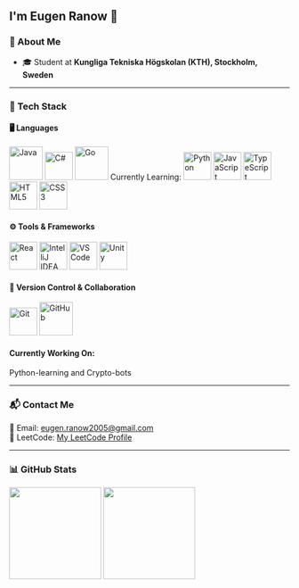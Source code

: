 ## I'm Eugen Ranow 👋  

### 🌱 About Me  
- 🎓 Student at **Kungliga Tekniska Högskolan (KTH), Stockholm, Sweden**  

---

### 🚀 Tech Stack  

#### 🖥️ Languages  
<p align="left">
  <img src="https://cdn.jsdelivr.net/gh/devicons/devicon/icons/java/java-original-wordmark.svg" width="60" height="60" alt="Java" />
  <img src="https://cdn.jsdelivr.net/gh/devicons/devicon/icons/csharp/csharp-original.svg" width="50" height="50" alt="C#" />
  <img src="https://cdn.jsdelivr.net/gh/devicons/devicon/icons/go/go-original-wordmark.svg" width="60" height="60" alt="Go" />
  Currently Learning: <img src="https://cdn.jsdelivr.net/gh/devicons/devicon@latest/icons/python/python-original.svg" width="50" height="50" alt="Python" /> 
  <img src="https://cdn.jsdelivr.net/gh/devicons/devicon/icons/javascript/javascript-original.svg" width="50" height="50" alt="JavaScript" />
  <img src="https://cdn.jsdelivr.net/gh/devicons/devicon/icons/typescript/typescript-original.svg" width="50" height="50" alt="TypeScript" />
  <img src="https://cdn.jsdelivr.net/gh/devicons/devicon/icons/html5/html5-original.svg" width="50" height="50" alt="HTML5" />
  <img src="https://cdn.jsdelivr.net/gh/devicons/devicon/icons/css3/css3-original.svg" width="50" height="50" alt="CSS3" />
</p>

#### ⚙️ Tools & Frameworks  
<p align="left">
  <img src="https://cdn.jsdelivr.net/gh/devicons/devicon/icons/react/react-original.svg" width="50" height="50" alt="React" />
  <img src="https://cdn.jsdelivr.net/gh/devicons/devicon/icons/intellij/intellij-original.svg" width="50" height="50" alt="IntelliJ IDEA" />
  <img src="https://cdn.jsdelivr.net/gh/devicons/devicon/icons/vscode/vscode-original.svg" width="50" height="50" alt="VS Code" />
  <img src="https://cdn.jsdelivr.net/gh/devicons/devicon/icons/unity/unity-original.svg" width="50" height="50" alt="Unity" />
</p>

#### 📁 Version Control & Collaboration  
<p align="left">
  <img src="https://cdn.jsdelivr.net/gh/devicons/devicon/icons/git/git-original.svg" width="50" height="50" alt="Git" />
  <img src="https://cdn.jsdelivr.net/gh/devicons/devicon/icons/github/github-original-wordmark.svg" width="60" height="60" alt="GitHub" />
</p>


#### Currently Working On:

Python-learning and Crypto-bots

---

### 📬 Contact Me  
📧 Email: [eugen.ranow2005@gmail.com](mailto:eugen.ranow2005@gmail.com)  
🔗 LeetCode: [My LeetCode Profile](https://leetcode.com/u/Eugen17/)  

---

### 📊 GitHub Stats  
<p align="left">
  <img src="https://github-readme-stats.vercel.app/api?username=eugenrmain&show_icons=true&theme=radical" height="165" />
  <img src="https://github-readme-stats.vercel.app/api/top-langs/?username=eugenrmain&layout=compact&theme=radical" height="165" />
</p>
